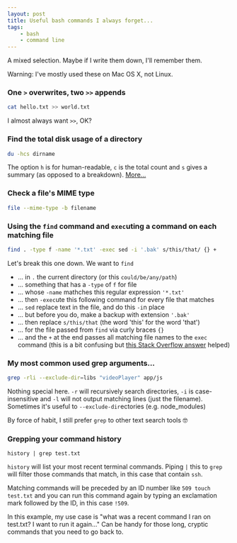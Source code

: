 ```yaml
---
layout: post
title: Useful bash commands I always forget...
tags:
    - bash
    - command line
---
```


A mixed selection. Maybe if I write them down, I'll remember them.

Warning: I've mostly used these on Mac OS X, not Linux.

### One `>` overwrites, two `>>` appends
```bash
cat hello.txt >> world.txt
```
I almost always want `>>`, OK?

### Find the total disk usage of a directory
```bash
du -hcs dirname
```
The option `h` is for human-readable, `c` is the total count and `s` gives a summary (as opposed to a breakdown). [More...][1]

### Check a file's MIME type
```bash
file --mime-type -b filename
```
### Using the `find` command and `exec`uting a command on each matching file
```bash
find . -type f -name '*.txt' -exec sed -i '.bak' s/this/that/ {} +
```
Let's break this one down. We want to `find`
* ... in `.` the current directory (or this `could/be/any/path`)
* ... something that has a `-type` of `f` for file
* ... whose `-name` mathches this regular expression `'*.txt'`
* ... then `-exec`ute this following command for every file that matches
* ... `sed` replace text in the file, and do this `-i`n place
* ... but before you do, make a backup with extension `'.bak'`
* ... then replace `s/this/that` (the word 'this' for the word 'that')
* ... for the file passed from `find` via curly braces `{}`
* ... and the `+` at the end passes all matching file names to the `exec` command (this is a bit confusing but [this Stack Overflow answer][2] helped)

### My most common used grep arguments...
```bash
grep -rli --exclude-dir=libs "videoPlayer" app/js
```
Nothing special here. `-r` will recursively search directories, `-i` is case-insensitive and `-l` will not output matching lines (just the filename). Sometimes it's useful to `--exclude-dir`ectories (e.g. node_modules)

By force of habit, I still prefer `grep` to other text search tools 🤓

### Grepping your command history
```
history | grep test.txt
```
`history` will list your most recent terminal commands. Piping `|` this to `grep` will filter those commands that match, in this case that contain `ssh`.

Matching commands will be preceded by an ID number like `509 touch test.txt` and you can run this command again by typing an exclamation mark followed by the ID, in this case `!509`.

In this example, my use case is "what was a recent command I ran on test.txt? I want to run it again..." Can be handy for those long, cryptic commands that you need to go back to.

[1]: http://ss64.com/bash/du.html "du man page"
[2]: http://stackoverflow.com/questions/6085156/using-semicolon-vs-plus-with-exec-in-find#answer-6085237 "+ vs ; when using find and exec"